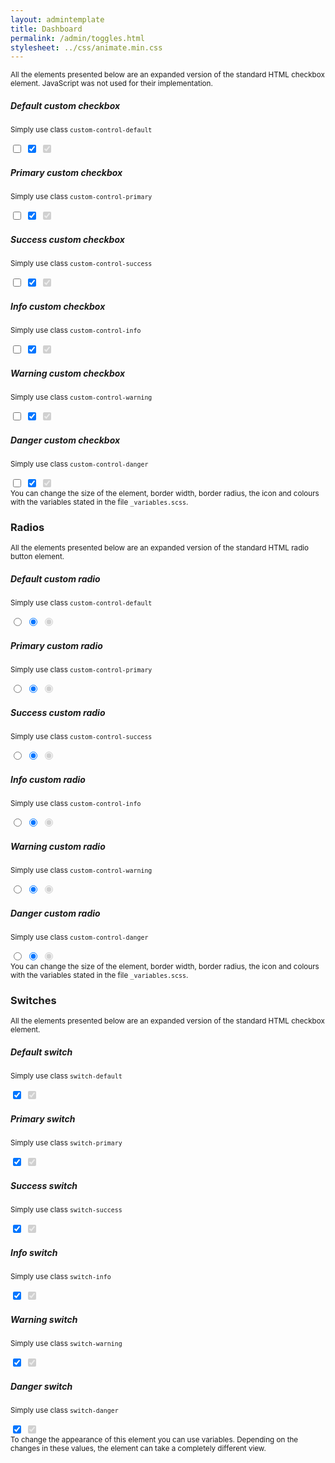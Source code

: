 ```yaml
---
layout: admintemplate
title: Dashboard
permalink: /admin/toggles.html
stylesheet: ../css/animate.min.css
---
```

<div class="layout-content-body">
          <div class="row gutter-xs">
            <div class="col-xs-12">
              <p><small>All the elements presented below are an expanded version of the standard HTML checkbox element. JavaScript was not used for their implementation.</small></p>
            </div>
          </div>
          <div class="row gutter-xs">
            <div class="col-xs-6 col-md-3">
              <div class="panel panel-body text-center" data-toggle="match-height">
                <h5>Default custom checkbox</h5>
                <p>
                  <small>Simply use class <code>custom-control-default</code></small>
                </p>
                <label class="custom-control custom-control-default custom-checkbox">
                  <input class="custom-control-input" type="checkbox">
                  <span class="custom-control-indicator"></span>
                </label>
                <label class="custom-control custom-control-default custom-checkbox">
                  <input class="custom-control-input" type="checkbox" checked="checked">
                  <span class="custom-control-indicator"></span>
                </label>
                <label class="custom-control custom-control-default custom-checkbox">
                  <input class="custom-control-input" type="checkbox" checked="checked" disabled="disabled">
                  <span class="custom-control-indicator"></span>
                </label>
              </div>
            </div>
            <div class="col-xs-6 col-md-3">
              <div class="panel panel-body text-center" data-toggle="match-height">
                <h5>Primary custom checkbox</h5>
                <p>
                  <small>Simply use class <code>custom-control-primary</code></small>
                </p>
                <label class="custom-control custom-control-primary custom-checkbox">
                  <input class="custom-control-input" type="checkbox">
                  <span class="custom-control-indicator"></span>
                </label>
                <label class="custom-control custom-control-primary custom-checkbox">
                  <input class="custom-control-input" type="checkbox" checked="checked">
                  <span class="custom-control-indicator"></span>
                </label>
                <label class="custom-control custom-control-primary custom-checkbox">
                  <input class="custom-control-input" type="checkbox" checked="checked" disabled="disabled">
                  <span class="custom-control-indicator"></span>
                </label>
              </div>
            </div>
            <div class="col-xs-6 col-md-3">
              <div class="panel panel-body text-center" data-toggle="match-height">
                <h5>Success custom checkbox</h5>
                <p>
                  <small>Simply use class <code>custom-control-success</code></small>
                </p>
                <label class="custom-control custom-control-success custom-checkbox">
                  <input class="custom-control-input" type="checkbox">
                  <span class="custom-control-indicator"></span>
                </label>
                <label class="custom-control custom-control-success custom-checkbox">
                  <input class="custom-control-input" type="checkbox" checked="checked">
                  <span class="custom-control-indicator"></span>
                </label>
                <label class="custom-control custom-control-success custom-checkbox">
                  <input class="custom-control-input" type="checkbox" checked="checked" disabled="disabled">
                  <span class="custom-control-indicator"></span>
                </label>
              </div>
            </div>
            <div class="col-xs-6 col-md-3">
              <div class="panel panel-body text-center" data-toggle="match-height">
                <h5>Info custom checkbox</h5>
                <p>
                  <small>Simply use class <code>custom-control-info</code></small>
                </p>
                <label class="custom-control custom-control-info custom-checkbox">
                  <input class="custom-control-input" type="checkbox">
                  <span class="custom-control-indicator"></span>
                </label>
                <label class="custom-control custom-control-info custom-checkbox">
                  <input class="custom-control-input" type="checkbox" checked="checked">
                  <span class="custom-control-indicator"></span>
                </label>
                <label class="custom-control custom-control-info custom-checkbox">
                  <input class="custom-control-input" type="checkbox" checked="checked" disabled="disabled">
                  <span class="custom-control-indicator"></span>
                </label>
              </div>
            </div>
          </div>
          <div class="row gutter-xs">
            <div class="col-xs-6 col-md-3">
              <div class="panel panel-body text-center" data-toggle="match-height">
                <h5>Warning custom checkbox</h5>
                <p>
                  <small>Simply use class <code>custom-control-warning</code></small>
                </p>
                <label class="custom-control custom-control-warning custom-checkbox">
                  <input class="custom-control-input" type="checkbox">
                  <span class="custom-control-indicator"></span>
                </label>
                <label class="custom-control custom-control-warning custom-checkbox">
                  <input class="custom-control-input" type="checkbox" checked="checked">
                  <span class="custom-control-indicator"></span>
                </label>
                <label class="custom-control custom-control-warning custom-checkbox">
                  <input class="custom-control-input" type="checkbox" checked="checked" disabled="disabled">
                  <span class="custom-control-indicator"></span>
                </label>
              </div>
            </div>
            <div class="col-xs-6 col-md-3">
              <div class="panel panel-body text-center" data-toggle="match-height">
                <h5>Danger custom checkbox</h5>
                <p>
                  <small>Simply use class <code>custom-control-danger</code></small>
                </p>
                <label class="custom-control custom-control-danger custom-checkbox">
                  <input class="custom-control-input" type="checkbox">
                  <span class="custom-control-indicator"></span>
                </label>
                <label class="custom-control custom-control-danger custom-checkbox">
                  <input class="custom-control-input" type="checkbox" checked="checked">
                  <span class="custom-control-indicator"></span>
                </label>
                <label class="custom-control custom-control-danger custom-checkbox">
                  <input class="custom-control-input" type="checkbox" checked="checked" disabled="disabled">
                  <span class="custom-control-indicator"></span>
                </label>
              </div>
            </div>
            <div class="col-xs-12 col-md-6">
              <div class="panel panel-body text-center" data-toggle="match-height">
                <div class="fh">
                  <div class="fh-m">
                    <small>You can change the size of the element, border width, border radius, the icon and colours with the variables stated in the file <code>_variables.scss</code>.</small>
                  </div>
                </div>
              </div>
            </div>
          </div>
          <div class="text-center m-b">
            <h3 class="m-b-0">Radios</h3>
            <small>All the elements presented below are an expanded version of the standard HTML radio button element.</small>
          </div>
          <div class="row gutter-xs">
            <div class="col-xs-6 col-md-3">
              <div class="panel panel-body text-center" data-toggle="match-height">
                <h5>Default custom radio</h5>
                <p>
                  <small>Simply use class <code>custom-control-default</code></small>
                </p>
                <label class="custom-control custom-control-default custom-radio">
                  <input class="custom-control-input" name="default" type="radio" value="none">
                  <span class="custom-control-indicator"></span>
                </label>
                <label class="custom-control custom-control-default custom-radio">
                  <input class="custom-control-input" name="default" type="radio" value="checked" checked="checked">
                  <span class="custom-control-indicator"></span>
                </label>
                <label class="custom-control custom-control-default custom-radio">
                  <input class="custom-control-input" name="default-disabled" type="radio" value="checked" checked="checked" disabled="disabled">
                  <span class="custom-control-indicator"></span>
                </label>
              </div>
            </div>
            <div class="col-xs-6 col-md-3">
              <div class="panel panel-body text-center" data-toggle="match-height">
                <h5>Primary custom radio</h5>
                <p>
                  <small>Simply use class <code>custom-control-primary</code></small>
                </p>
                <label class="custom-control custom-control-primary custom-radio">
                  <input class="custom-control-input" name="primary" type="radio" value="none">
                  <span class="custom-control-indicator"></span>
                </label>
                <label class="custom-control custom-control-primary custom-radio">
                  <input class="custom-control-input" name="primary" type="radio" value="checked" checked="checked">
                  <span class="custom-control-indicator"></span>
                </label>
                <label class="custom-control custom-control-primary custom-radio">
                  <input class="custom-control-input" name="primary-disabled" type="radio" value="checked" checked="checked" disabled="disabled">
                  <span class="custom-control-indicator"></span>
                </label>
              </div>
            </div>
            <div class="col-xs-6 col-md-3">
              <div class="panel panel-body text-center" data-toggle="match-height">
                <h5>Success custom radio</h5>
                <p>
                  <small>Simply use class <code>custom-control-success</code></small>
                </p>
                <label class="custom-control custom-control-success custom-radio">
                  <input class="custom-control-input" name="success" type="radio" value="none">
                  <span class="custom-control-indicator"></span>
                </label>
                <label class="custom-control custom-control-success custom-radio">
                  <input class="custom-control-input" name="success" type="radio" value="checked" checked="checked">
                  <span class="custom-control-indicator"></span>
                </label>
                <label class="custom-control custom-control-success custom-radio">
                  <input class="custom-control-input" name="success-disabled" type="radio" value="checked" checked="checked" disabled="disabled">
                  <span class="custom-control-indicator"></span>
                </label>
              </div>
            </div>
            <div class="col-xs-6 col-md-3">
              <div class="panel panel-body text-center" data-toggle="match-height">
                <h5>Info custom radio</h5>
                <p>
                  <small>Simply use class <code>custom-control-info</code></small>
                </p>
                <label class="custom-control custom-control-info custom-radio">
                  <input class="custom-control-input" name="info" type="radio" value="none">
                  <span class="custom-control-indicator"></span>
                </label>
                <label class="custom-control custom-control-info custom-radio">
                  <input class="custom-control-input" name="info" type="radio" value="checked" checked="checked">
                  <span class="custom-control-indicator"></span>
                </label>
                <label class="custom-control custom-control-info custom-radio">
                  <input class="custom-control-input" name="info-disabled" type="radio" value="checked" checked="checked" disabled="disabled">
                  <span class="custom-control-indicator"></span>
                </label>
              </div>
            </div>
          </div>
          <div class="row gutter-xs">
            <div class="col-xs-6 col-md-3">
              <div class="panel panel-body text-center" data-toggle="match-height">
                <h5>Warning custom radio</h5>
                <p>
                  <small>Simply use class <code>custom-control-warning</code></small>
                </p>
                <label class="custom-control custom-control-warning custom-radio">
                  <input class="custom-control-input" name="warning" type="radio" value="none">
                  <span class="custom-control-indicator"></span>
                </label>
                <label class="custom-control custom-control-warning custom-radio">
                  <input class="custom-control-input" name="warning" type="radio" value="checked" checked="checked">
                  <span class="custom-control-indicator"></span>
                </label>
                <label class="custom-control custom-control-warning custom-radio">
                  <input class="custom-control-input" name="warning-disabled" type="radio" value="checked" checked="checked" disabled="disabled">
                  <span class="custom-control-indicator"></span>
                </label>
              </div>
            </div>
            <div class="col-xs-6 col-md-3">
              <div class="panel panel-body text-center" data-toggle="match-height">
                <h5>Danger custom radio</h5>
                <p>
                  <small>Simply use class <code>custom-control-danger</code></small>
                </p>
                <label class="custom-control custom-control-danger custom-radio">
                  <input class="custom-control-input" name="danger" type="radio" value="none">
                  <span class="custom-control-indicator"></span>
                </label>
                <label class="custom-control custom-control-danger custom-radio">
                  <input class="custom-control-input" name="danger" type="radio" value="checked" checked="checked">
                  <span class="custom-control-indicator"></span>
                </label>
                <label class="custom-control custom-control-danger custom-radio">
                  <input class="custom-control-input" name="danger-disabled" type="radio" value="checked" checked="checked" disabled="disabled">
                  <span class="custom-control-indicator"></span>
                </label>
              </div>
            </div>
            <div class="col-xs-12 col-md-6">
              <div class="panel panel-body text-center" data-toggle="match-height">
                <div class="fh">
                  <div class="fh-m">
                    <small>You can change the size of the element, border width, border radius, the icon and colours with the variables stated in the file <code>_variables.scss</code>.</small>
                  </div>
                </div>
              </div>
            </div>
          </div>
          <div class="text-center m-b">
            <h3 class="m-b-0">Switches</h3>
            <small>All the elements presented below are an expanded version of the standard HTML checkbox element.</small>
          </div>
          <div class="row gutter-xs">
            <div class="col-xs-6 col-md-3">
              <div class="panel panel-body text-center" data-toggle="match-height">
                <h5>Default switch</h5>
                <p>
                  <small>Simply use class <code>switch-default</code></small>
                </p>
                <label class="switch switch-default">
                  <input class="switch-input" type="checkbox" checked="checked">
                  <span class="switch-track"></span>
                  <span class="switch-thumb"></span>
                </label>
                <label class="switch switch-default m-l">
                  <input class="switch-input" type="checkbox" checked="checked" disabled="disabled">
                  <span class="switch-track"></span>
                  <span class="switch-thumb"></span>
                </label>
              </div>
            </div>
            <div class="col-xs-6 col-md-3">
              <div class="panel panel-body text-center" data-toggle="match-height">
                <h5>Primary switch</h5>
                <p>
                  <small>Simply use class <code>switch-primary</code></small>
                </p>
                <label class="switch switch-primary">
                  <input class="switch-input" type="checkbox" checked="checked">
                  <span class="switch-track"></span>
                  <span class="switch-thumb"></span>
                </label>
                <label class="switch switch-primary m-l">
                  <input class="switch-input" type="checkbox" checked="checked" disabled="disabled">
                  <span class="switch-track"></span>
                  <span class="switch-thumb"></span>
                </label>
              </div>
            </div>
            <div class="col-xs-6 col-md-3">
              <div class="panel panel-body text-center" data-toggle="match-height">
                <h5>Success switch</h5>
                <p>
                  <small>Simply use class <code>switch-success</code></small>
                </p>
                <label class="switch switch-success">
                  <input class="switch-input" type="checkbox" checked="checked">
                  <span class="switch-track"></span>
                  <span class="switch-thumb"></span>
                </label>
                <label class="switch switch-success m-l">
                  <input class="switch-input" type="checkbox" checked="checked" disabled="disabled">
                  <span class="switch-track"></span>
                  <span class="switch-thumb"></span>
                </label>
              </div>
            </div>
            <div class="col-xs-6 col-md-3">
              <div class="panel panel-body text-center" data-toggle="match-height">
                <h5>Info switch</h5>
                <p>
                  <small>Simply use class <code>switch-info</code></small>
                </p>
                <label class="switch switch-info">
                  <input class="switch-input" type="checkbox" checked="checked">
                  <span class="switch-track"></span>
                  <span class="switch-thumb"></span>
                </label>
                <label class="switch switch-info m-l">
                  <input class="switch-input" type="checkbox" checked="checked" disabled="disabled">
                  <span class="switch-track"></span>
                  <span class="switch-thumb"></span>
                </label>
              </div>
            </div>
          </div>
          <div class="row gutter-xs">
            <div class="col-xs-6 col-md-3">
              <div class="panel panel-body text-center" data-toggle="match-height">
                <h5>Warning switch</h5>
                <p>
                  <small>Simply use class <code>switch-warning</code></small>
                </p>
                <label class="switch switch-warning">
                  <input class="switch-input" type="checkbox" checked="checked">
                  <span class="switch-track"></span>
                  <span class="switch-thumb"></span>
                </label>
                <label class="switch switch-warning m-l">
                  <input class="switch-input" type="checkbox" checked="checked" disabled="disabled">
                  <span class="switch-track"></span>
                  <span class="switch-thumb"></span>
                </label>
              </div>
            </div>
            <div class="col-xs-6 col-md-3">
              <div class="panel panel-body text-center" data-toggle="match-height">
                <h5>Danger switch</h5>
                <p>
                  <small>Simply use class <code>switch-danger</code></small>
                </p>
                <label class="switch switch-danger">
                  <input class="switch-input" type="checkbox" checked="checked">
                  <span class="switch-track"></span>
                  <span class="switch-thumb"></span>
                </label>
                <label class="switch switch-danger m-l">
                  <input class="switch-input" type="checkbox" checked="checked" disabled="disabled">
                  <span class="switch-track"></span>
                  <span class="switch-thumb"></span>
                </label>
              </div>
            </div>
            <div class="col-xs-12 col-md-6">
              <div class="panel panel-body text-center" data-toggle="match-height">
                <div class="fh">
                  <div class="fh-m">
                    <small>To change the appearance of this element you can use variables. Depending on the changes in these values, the element can take a completely different view.</small>
                  </div>
                </div>
              </div>
            </div>
          </div>
        </div>